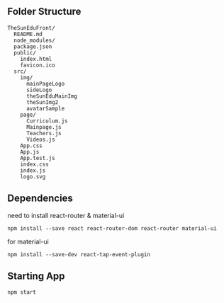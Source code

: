 ## Folder Structure


```
TheSunEduFront/
  README.md
  node_modules/
  package.json
  public/
    index.html
    favicon.ico
  src/
    img/
      mainPageLogo
      sideLogo
      theSunEduMainImg
      theSunImg2
      avatarSample
    page/
      Curriculum.js
      Mainpage.js
      Teachers.js
      Videos.js
    App.css
    App.js
    App.test.js
    index.css
    index.js
    logo.svg
```

## Dependencies

need to install react-router & material-ui

```npm
npm install --save react react-router-dom react-router material-ui
```
for material-ui
```npm
npm install --save-dev react-tap-event-plugin
```

## Starting App
```npm
npm start
```
